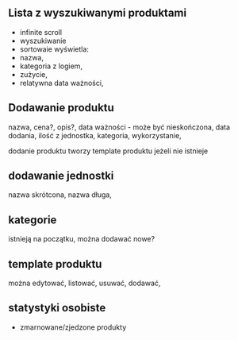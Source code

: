 ## Lista z wyszukiwanymi produktami

- infinite scroll
- wyszukiwanie
- sortowaie
  wyświetla:
- nazwa,
- kategoria z logiem,
- zużycie,
- relatywna data ważności,

## Dodawanie produktu

nazwa,
cena?,
opis?,
data ważności - może być nieskończona,
data dodania,
ilość z jednostka,
kategoria,
wykorzystanie,

dodanie produktu tworzy template produktu jeżeli nie istnieje

## dodawanie jednostki

nazwa skrótcona,
nazwa długa,

## kategorie

istnieją na początku,
można dodawać nowe?

## template produktu

można edytować,
listować,
usuwać,
dodawać,

## statystyki osobiste

- zmarnowane/zjedzone produkty
